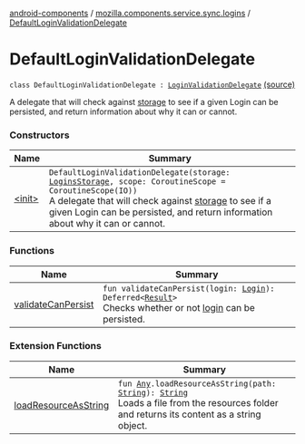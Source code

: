 [android-components](../../index.md) / [mozilla.components.service.sync.logins](../index.md) / [DefaultLoginValidationDelegate](./index.md)

# DefaultLoginValidationDelegate

`class DefaultLoginValidationDelegate : `[`LoginValidationDelegate`](../../mozilla.components.concept.storage/-login-validation-delegate/index.md) [(source)](https://github.com/mozilla-mobile/android-components/blob/master/components/service/sync-logins/src/main/java/mozilla/components/service/sync/logins/DefaultLoginValidationDelegate.kt#L22)

A delegate that will check against [storage](#) to see if a given Login can be persisted, and return
information about why it can or cannot.

### Constructors

| Name | Summary |
|---|---|
| [&lt;init&gt;](-init-.md) | `DefaultLoginValidationDelegate(storage: `[`LoginsStorage`](../../mozilla.components.concept.storage/-logins-storage/index.md)`, scope: CoroutineScope = CoroutineScope(IO))`<br>A delegate that will check against [storage](#) to see if a given Login can be persisted, and return information about why it can or cannot. |

### Functions

| Name | Summary |
|---|---|
| [validateCanPersist](validate-can-persist.md) | `fun validateCanPersist(login: `[`Login`](../../mozilla.components.concept.storage/-login/index.md)`): Deferred<`[`Result`](../../mozilla.components.concept.storage/-login-validation-delegate/-result/index.md)`>`<br>Checks whether or not [login](../../mozilla.components.concept.storage/-login-validation-delegate/validate-can-persist.md#mozilla.components.concept.storage.LoginValidationDelegate$validateCanPersist(mozilla.components.concept.storage.Login)/login) can be persisted. |

### Extension Functions

| Name | Summary |
|---|---|
| [loadResourceAsString](../../mozilla.components.support.test.file/kotlin.-any/load-resource-as-string.md) | `fun `[`Any`](https://kotlinlang.org/api/latest/jvm/stdlib/kotlin/-any/index.html)`.loadResourceAsString(path: `[`String`](https://kotlinlang.org/api/latest/jvm/stdlib/kotlin/-string/index.html)`): `[`String`](https://kotlinlang.org/api/latest/jvm/stdlib/kotlin/-string/index.html)<br>Loads a file from the resources folder and returns its content as a string object. |
